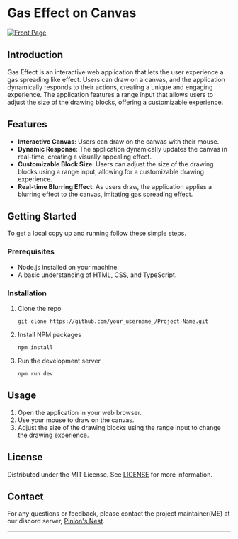 

# Gas Effect on Canvas

[![Front Page](https://i.ibb.co/jZBrQyj/Screenshot-from-2024-03-31-17-15-22.png)](https://gas-effect-ts.vercel.app/)

## Introduction

Gas Effect is an interactive web application that lets the user experience a gas spreading like effect. Users can draw on a canvas, and the application dynamically responds to their actions, creating a unique and engaging experience. The application features a range input that allows users to adjust the size of the drawing blocks, offering a customizable experience.

## Features

- **Interactive Canvas**: Users can draw on the canvas with their mouse.
- **Dynamic Response**: The application dynamically updates the canvas in real-time, creating a visually appealing effect.
- **Customizable Block Size**: Users can adjust the size of the drawing blocks using a range input, allowing for a customizable drawing experience.
- **Real-time Blurring Effect**: As users draw, the application applies a blurring effect to the canvas, imitating gas spreading effect.

## Getting Started

To get a local copy up and running follow these simple steps.

### Prerequisites

- Node.js installed on your machine.
- A basic understanding of HTML, CSS, and TypeScript.

### Installation

1. Clone the repo
   ```
   git clone https://github.com/your_username_/Project-Name.git
   ```
2. Install NPM packages
   ```
   npm install
   ```
3. Run the development server
   ```
   npm run dev
   ```

## Usage

1. Open the application in your web browser.
2. Use your mouse to draw on the canvas.
3. Adjust the size of the drawing blocks using the range input to change the drawing experience.

## License

Distributed under the MIT License. See [LICENSE](LICENSE) for more information.

## Contact

For any questions or feedback, please contact the project maintainer(ME) at our discord server, [Pinion's Nest](https://discord.gg/XnzQUw3FPR).

---